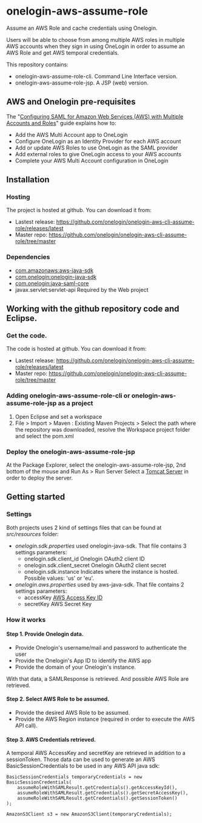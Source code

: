 onelogin-aws-assume-role
========================

Assume an AWS Role and cache credentials using Onelogin.

Users will be able to choose from among multiple AWS roles in multiple AWS accounts when they sign in using OneLogin in order to assume an AWS Role and get AWS temporal credentials.

This repository contains:
- onelogin-aws-assume-role-cli. Command Line Interface version.
- onelogin-aws-assume-role-jsp. A JSP (web) version.


AWS and Onelogin pre-requisites
-------------------------------

The "[Configuring SAML for Amazon Web Services (AWS) with Multiple Accounts and Roles](https://support.onelogin.com/hc/en-us/articles/212802926-Configuring-SAML-for-Amazon-Web-Services-AWS-with-Multiple-Accounts-and-Roles)" guide explains how to:
 - Add the AWS Multi Account app to OneLogin
 - Configure OneLogin as an Identity Provider for each AWS account
 - Add or update AWS Roles to use OneLogin as the SAML provider
 - Add external roles to give OneLogin access to your AWS accounts
 - Complete your AWS Multi Account configuration in OneLogin

## Installation
### Hosting
The project is hosted at github. You can download it from:
* Lastest release: https://github.com/onelogin/onelogin-aws-cli-assume-role/releases/latest
* Master repo: https://github.com/onelogin/onelogin-aws-cli-assume-role/tree/master

### Dependencies

* [com.amazonaws:aws-java-sdk](https://github.com/aws/aws-sdk-java)
* [com.onelogin:onelogin-java-sdk](https://github.com/onelogin/onelogin-java-sdk)
* [com.onelogin:java-saml-core](https://github.com/onelogin/java-saml)
* javax.servlet:servlet-api Required by the Web project

## Working with the github repository code and Eclipse.

### Get the code.
The code is hosted at github. You can download it from:
* Lastest release: https://github.com/onelogin/onelogin-aws-cli-assume-role/releases/latest
* Master repo: https://github.com/onelogin/onelogin-aws-cli-assume-role/tree/master

### Adding onelogin-aws-assume-role-cli or onelogin-aws-assume-role-jsp as a project
1. Open Eclipse and set a workspace
2. File > Import > Maven : Existing Maven Projects > Select the path where the repository was downloaded, resolve the Workspace project folder and select the pom.xml

### Deploy the onelogin-aws-assume-role-jsp

At the Package Explorer, select the onelogin-aws-assume-role-jsp, 2nd bottom of the mouse and Run As > Run Server
Select a [Tomcat Server](http://crunchify.com/step-by-step-guide-to-setup-and-install-apache-tomcat-server-in-eclipse-development-environment-ide/) in order to deploy the server.

## Getting started

### Settings

Both projects uses 2 kind of settings files that can be found at *src/resources* folder:

* *onelogin.sdk.properties* used onelogin-java-sdk. That file contains 3 settings parameters:
  * onelogin.sdk.client_id  Onelogin OAuth2 client ID
  * onelogin.sdk.client_secret  Onelogin OAuth2 client secret
  * onelogin.sdk.instance  Indicates where the instance is hosted. Possible values: 'us' or 'eu'.
* *onelogin.aws.properties* used by aws-java-sdk. That file contains 2 settings parameters:
  * accessKey [AWS Access Key ID](http://docs.aws.amazon.com/IAM/latest/UserGuide/id_credentials_access-keys.html)
  * secretKey AWS Secret Key

### How it works

#### Step 1. Provide Onelogin data.

- Provide Onelogin's username/mail and password to authenticate the user
- Provide the Onelogin's App ID to identify the AWS app
- Provide the domain of your Onelogin's instance.

With that data, a SAMLResponse is retrieved. And possible AWS Role are retrieved.

#### Step 2. Select AWS Role to be assumed.

- Provide the desired AWS Role to be assumed.
- Provide the AWS Region instance (required in order to execute the AWS API call).

#### Step 3. AWS Credentials retrieved.

A temporal AWS AccessKey and secretKey are retrieved in addition to a sessionToken.
Those data can be used to generate an AWS BasicSessionCredentials to be used in any AWS API java sdk:

```
BasicSessionCredentials temporaryCredentials = new BasicSessionCredentials(
    assumeRoleWithSAMLResult.getCredentials().getAccessKeyId(),
    assumeRoleWithSAMLResult.getCredentials().getSecretAccessKey(),
    assumeRoleWithSAMLResult.getCredentials().getSessionToken()
);

AmazonS3Client s3 = new AmazonS3Client(temporaryCredentials); 
```